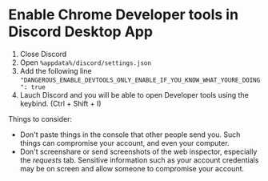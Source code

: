 # Enable Chrome Developer tools in Discord Desktop App

1. Close Discord
2. Open `%appdata%/discord/settings.json`
3. Add the following line
   ```"DANGEROUS_ENABLE_DEVTOOLS_ONLY_ENABLE_IF_YOU_KNOW_WHAT_YOURE_DOING": true```
4. Lauch Discord and you will be able to open Developer tools using the keybind. (Ctrl + Shift + I)

Things to consider:
- Don't paste things in the console that other people send you. Such things can compromise your account, and even your computer.
- Don't screenshare or send screenshots of the web inspector, especially the *requests* tab. Sensitive information such as your account credentials may be on screen and allow someone to compromise your account.
